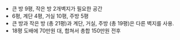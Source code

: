 - 큰 방 9평, 작은 방 2개벽지가 필요한 공간
- 6평, 계단 4평, 거실 10평, 주방 5평
- 큰 방과 작은 방 (총 21평)과 계단, 거실, 주방 (총 19평)은 다른 벽지를 사용.
- 18평 도배에 70만원 대, 합쳐서 총합 150만원 전후
